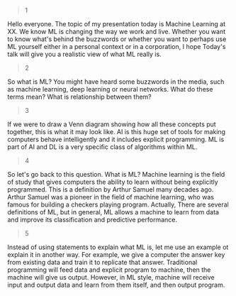 >1

Hello everyone. The topic of my presentation today is Machine Learning at XX. We know ML is changing the way we work and live. Whether you want to know what's behind the buzzwords or whether you want to perhaps use ML yourself either in a personal context or in a corporation, I hope Today's talk will give you a realistic view of what ML really is.

>2

So what is ML? You might have heard some buzzwords in the media, such as machine learning, deep learning or neural networks. What do these terms mean? What is relationship between them?

>3

If we were to draw a Venn diagram showing how all these concepts put together, this is what it may look like. AI is this huge set of tools for making computers behave intelligently and it includes explicit programming. ML is part of AI and DL is a very specific class of algorithms within ML.

>4

So let's go back to this question. What is ML? Machine learning is the field of study that gives computers the ability to learn without being explicitly programmed. This is a definition by Arthur Samuel many decades ago. Arthur Samuel was a pioneer in the field of machine learning, who was famous for building a checkers playing program. Actually, There are several definitions of ML, but in general, ML allows a machine to learn from data and improve its classification and predictive performance.

>5

Instead of using statements to explain what ML is, let me use an example ot explain it in another way. For example, we give a computer the answer key from existing data and train it to replicate that answer. Traditional programming will feed data and explicit program to machine, then the machine will give us output. However, in ML style, machine will receive input and output data and learn from them itself, and then output program.
